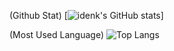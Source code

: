 (Github Stat) [![idenk's GitHub stats](https://github-readme-stats.vercel.app/api?username=idenk)]

(Most Used Language) ![Top Langs](https://github-readme-stats.vercel.app/api/top-langs/?username=idenk)


<!--
**idenk/idenk** is a ✨ _special_ ✨ repository because its `README.md` (this file) appears on your GitHub profile.

Here are some ideas to get you started:

- 🔭 I’m currently working on ...
- 🌱 I’m currently learning ...
- 👯 I’m looking to collaborate on ...
- 🤔 I’m looking for help with ...
- 💬 Ask me about ...
- 📫 How to reach me: ...
- 😄 Pronouns: ...
- ⚡ Fun fact: ...
-->
